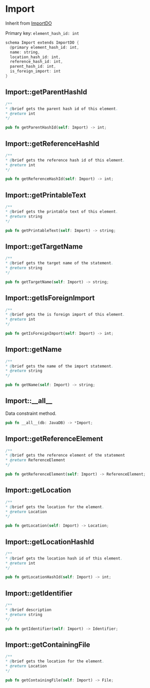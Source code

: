 # Import

Inherit from [ImportDO](./ImportDO.md)

Primary key: `element_hash_id: int`

```rust
schema Import extends ImportDO {
  @primary element_hash_id: int,
  name: string,
  location_hash_id: int,
  reference_hash_id: int,
  parent_hash_id: int,
  is_foreign_import: int
}
```
## Import::getParentHashId

```java
/**
* @brief gets the parent hash id of this element.
* @return int
*/
```
```rust
pub fn getParentHashId(self: Import) -> int;
```
## Import::getReferenceHashId

```java
/**
* @brief gets the reference hash id of this element.
* @return int
*/
```
```rust
pub fn getReferenceHashId(self: Import) -> int;
```
## Import::getPrintableText

```java
/**
* @brief gets the printable text of this element.
* @return string
*/
```
```rust
pub fn getPrintableText(self: Import) -> string;
```
## Import::getTargetName

```java
/**
* @brief gets the target name of the statement.
* @return string 
*/
```
```rust
pub fn getTargetName(self: Import) -> string;
```
## Import::getIsForeignImport

```java
/**
* @brief gets the is foreign import of this element.
* @return int
*/
```
```rust
pub fn getIsForeignImport(self: Import) -> int;
```
## Import::getName

```java
/**
* @brief gets the name of the import statement.
* @return string 
*/
```
```rust
pub fn getName(self: Import) -> string;
```
## Import::\_\_all\_\_

Data constraint method.

```rust
pub fn __all__(db: JavaDB) -> *Import;
```
## Import::getReferenceElement

```java
/**
* @brief gets the reference element of the statement
* @return ReferenceElement 
*/
```
```rust
pub fn getReferenceElement(self: Import) -> ReferenceElement;
```
## Import::getLocation

```java
/**
* @brief gets the location for the element.
* @return Location
*/
```
```rust
pub fn getLocation(self: Import) -> Location;
```
## Import::getLocationHashId

```java
/**
* @brief gets the location hash id of this element.
* @return int
*/
```
```rust
pub fn getLocationHashId(self: Import) -> int;
```
## Import::getIdentifier

```java
/**
* @brief description
* @return string 
*/
```
```rust
pub fn getIdentifier(self: Import) -> Identifier;
```
## Import::getContainingFile

```java
/**
* @brief gets the location for the element.
* @return Location
*/
```
```rust
pub fn getContainingFile(self: Import) -> File;
```
